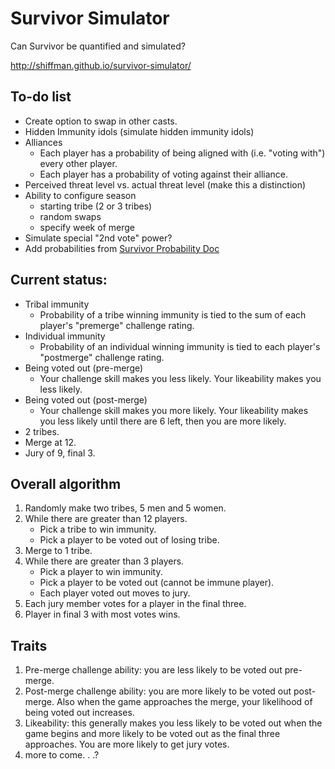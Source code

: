 # Survivor Simulator

Can Survivor be quantified and simulated?

http://shiffman.github.io/survivor-simulator/

## To-do list 
* Create option to swap in other casts.
* Hidden Immunity idols (simulate hidden immunity idols)
* Alliances
   *  Each player has a probability of being aligned with (i.e. "voting with") every other player.
   *  Each player has a probability of voting against their alliance.
* Perceived threat level vs. actual threat level (make this a distinction)
* Ability to configure season
   * starting tribe (2 or 3 tribes)
   * random swaps
   * specify week of merge
* Simulate special "2nd vote" power?
* Add probabilities from [Survivor Probability Doc](https://docs.google.com/document/d/1toe9FmKVzk1D4amNJlFWYsQPVoZ8DuPVUzr9zkLgYpU/edit)


## Current status:
* Tribal immunity
    * Probability of a tribe winning immunity is tied to the sum of each player's "premerge" challenge rating.
* Individual immunity
    * Probability of an individual winning immunity is tied to each player's "postmerge" challenge rating. 
* Being voted out (pre-merge)
    * Your challenge skill makes you less likely.  Your likeability makes you less likely.
* Being voted out (post-merge)
    * Your challenge skill makes you more likely.  Your likeability makes you less likely until there are 6 left, then you are more likely.
* 2 tribes.
* Merge at 12.
* Jury of 9, final 3.

## Overall algorithm
1. Randomly make two tribes, 5 men and 5 women.
2. While there are greater than 12 players.
    * Pick a tribe to win immunity.
    * Pick a player to be voted out of losing tribe.
3. Merge to 1 tribe.
4. While there are greater than 3 players.
    * Pick a player to win immunity.
    * Pick a player to be voted out (cannot be immune player).
    * Each player voted out moves to jury.
5. Each jury member votes for a player in the final three.
6. Player in final 3 with most votes wins.

## Traits
1. Pre-merge challenge ability: you are less likely to be voted out pre-merge.
2. Post-merge challenge ability: you are more likely to be voted out post-merge.  Also when the game approaches the merge, your likelihood of being voted out increases.
3. Likeability: this generally makes you less likely to be voted out when the game begins and more likely to be voted out as the final three approaches.  You are more likely to get jury votes.
4. more to come. .  .?

